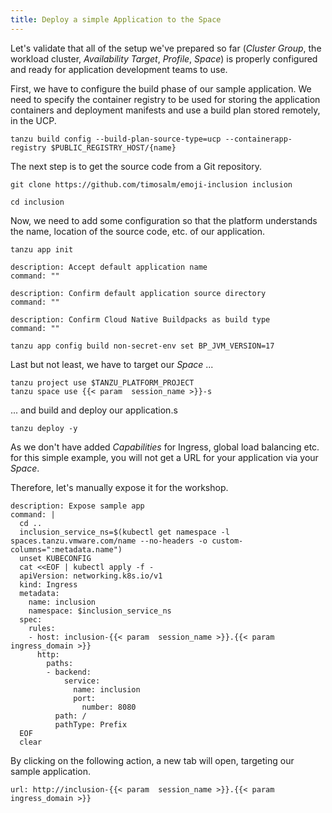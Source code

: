 ```yaml
---
title: Deploy a simple Application to the Space
---
```


Let's validate that all of the setup we've prepared so far (*Cluster Group*, the workload cluster, *Availability Target*, *Profile*, *Space*) is properly configured and ready for application development teams to use.

First, we have to configure the build phase of our sample application. We need to specify the container registry to be used for storing the application containers and deployment manifests and use a build plan stored remotely, in the UCP.
```execute
tanzu build config --build-plan-source-type=ucp --containerapp-registry $PUBLIC_REGISTRY_HOST/{name}
```

The next step is to get the source code from a Git repository. 
```execute
git clone https://github.com/timosalm/emoji-inclusion inclusion
```
```execute
cd inclusion
```

Now, we need to add some configuration so that the platform understands the name, location of the source code, etc. of our application.
```execute
tanzu app init
```
```terminal:execute
description: Accept default application name
command: ""
```
```terminal:execute
description: Confirm default application source directory
command: ""
```
```terminal:execute
description: Confirm Cloud Native Buildpacks as build type
command: ""
```
```execute
tanzu app config build non-secret-env set BP_JVM_VERSION=17
```

Last but not least, we have to target our *Space* ...
```execute
tanzu project use $TANZU_PLATFORM_PROJECT
tanzu space use {{< param  session_name >}}-s
```
... and build and deploy our application.s
```execute
tanzu deploy -y
```

As we don't have added *Capabilities* for Ingress, global load balancing etc. for this simple example, you will not get a URL for your application via your *Space*.

Therefore, let's manually expose it for the workshop.
```terminal:execute
description: Expose sample app
command: |
  cd ..
  inclusion_service_ns=$(kubectl get namespace -l spaces.tanzu.vmware.com/name --no-headers -o custom-columns=":metadata.name")
  unset KUBECONFIG
  cat <<EOF | kubectl apply -f -
  apiVersion: networking.k8s.io/v1
  kind: Ingress
  metadata:
    name: inclusion
    namespace: $inclusion_service_ns
  spec:
    rules:
    - host: inclusion-{{< param  session_name >}}.{{< param  ingress_domain >}}
      http:
        paths:
        - backend:
            service:
              name: inclusion
              port:
                number: 8080
          path: /
          pathType: Prefix
  EOF
  clear
```

By clicking on the following action, a new tab will open, targeting our sample application.
```dashboard:open-url
url: http://inclusion-{{< param  session_name >}}.{{< param  ingress_domain >}}
```